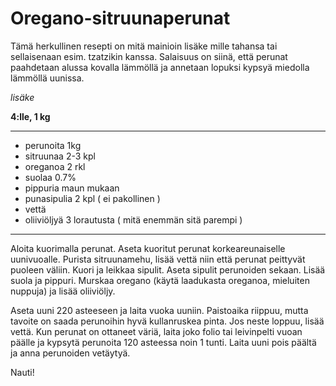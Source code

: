 # Oregano-sitruunaperunat

Tämä herkullinen resepti on mitä mainioin lisäke mille tahansa tai sellaisenaan esim. tzatzikin kanssa.
Salaisuus on siinä, että perunat paahdetaan alussa kovalla lämmöllä ja annetaan lopuksi kypsyä miedolla lämmöllä uunissa.

*lisäke*

**4:lle, 1 kg**

---

- perunoita 1kg
- sitruunaa 2-3 kpl
- oreganoa 2 rkl
- suolaa 0.7%
- pippuria maun mukaan
- punasipulia 2 kpl ( ei pakollinen )
- vettä
- oliiviöljyä 3 lorautusta ( mitä enemmän sitä parempi )

---

Aloita kuorimalla perunat. Aseta kuoritut perunat korkeareunaiselle uunivuoalle.
Purista sitruunamehu, lisää vettä niin että perunat peittyvät puoleen väliin.
Kuori ja leikkaa sipulit. Aseta sipulit perunoiden sekaan. Lisää suola ja pippuri.
Murskaa oregano (käytä laadukasta oreganoa, mieluiten nuppuja) ja lisää oliiviöljy.

Aseta uuni 220 asteeseen ja laita vuoka uuniin. Paistoaika riippuu, mutta tavoite on saada perunoihin hyvä kullanruskea pinta.
Jos neste loppuu, lisää vettä. Kun perunat on ottaneet väriä, laita joko folio tai leivinpelti vuoan päälle ja kypsytä perunoita 120 asteessa noin 1 tunti.
Laita uuni pois päältä ja anna perunoiden vetäytyä. 

Nauti!
